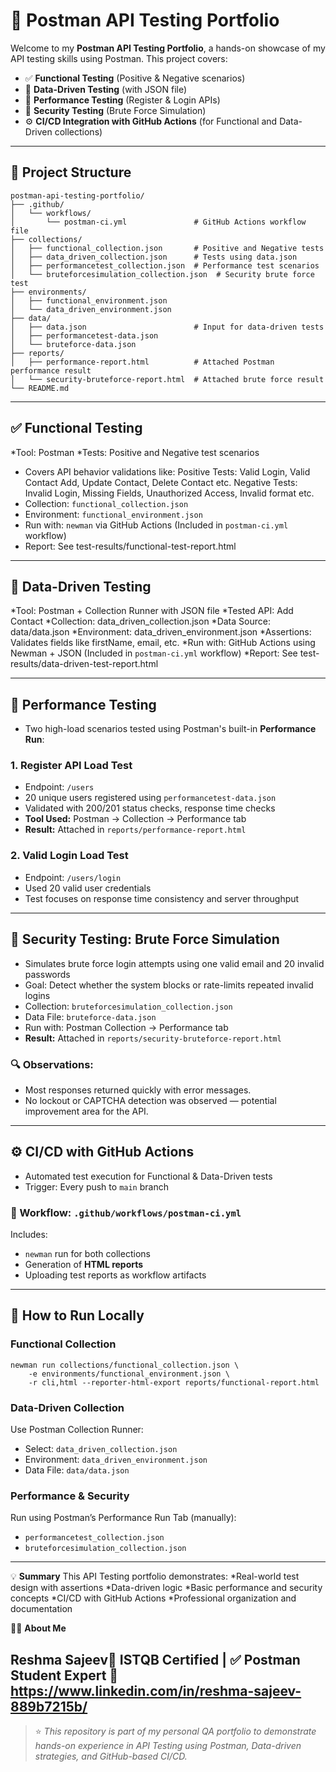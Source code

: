 # 📘 Postman API Testing Portfolio

Welcome to my **Postman API Testing Portfolio**, a hands-on showcase of my API testing skills using Postman. This project covers:

* ✅ **Functional Testing** (Positive & Negative scenarios)
* 🔁 **Data-Driven Testing** (with JSON file)
* 🚀 **Performance Testing** (Register & Login APIs)
* 🔐 **Security Testing** (Brute Force Simulation)
* ⚙️ **CI/CD Integration with GitHub Actions** (for Functional and Data-Driven collections)

---

## 📁 Project Structure

```
postman-api-testing-portfolio/
├── .github/
│   └── workflows/
│       └── postman-ci.yml               # GitHub Actions workflow file
├── collections/
│   ├── functional_collection.json       # Positive and Negative tests
│   ├── data_driven_collection.json      # Tests using data.json
│   ├── performancetest_collection.json  # Performance test scenarios
│   └── bruteforcesimulation_collection.json  # Security brute force test
├── environments/
│   ├── functional_environment.json
│   └── data_driven_environment.json
├── data/
│   ├── data.json                        # Input for data-driven tests
│   ├── performancetest-data.json
│   └── bruteforce-data.json
├── reports/
│   ├── performance-report.html          # Attached Postman performance result
│   └── security-bruteforce-report.html  # Attached brute force result
└── README.md
```

---

## ✅ Functional Testing

*Tool: Postman
*Tests: Positive and Negative test scenarios
* Covers API behavior validations like:
  Positive Tests: Valid Login, Valid Contact Add, Update Contact, Delete Contact  etc.
  Negative Tests: Invalid Login, Missing Fields, Unauthorized Access, Invalid format etc.
* Collection: `functional_collection.json`
* Environment: `functional_environment.json`
* Run with: `newman` via GitHub Actions (Included in `postman-ci.yml` workflow)
* Report: See test-results/functional-test-report.html
---

## 🔁 Data-Driven Testing

*Tool: Postman + Collection Runner with JSON file
*Tested API: Add Contact
*Collection: data_driven_collection.json
*Data Source: data/data.json
*Environment: data_driven_environment.json
*Assertions: Validates fields like firstName, email, etc.
*Run with: GitHub Actions using Newman + JSON (Included in `postman-ci.yml` workflow)
*Report: See test-results/data-driven-test-report.html

---

## 🚀 Performance Testing

* Two high-load scenarios tested using Postman's built-in **Performance Run**:

### 1. **Register API Load Test**

* Endpoint: `/users`
* 20 unique users registered using `performancetest-data.json`
* Validated with 200/201 status checks, response time checks
* **Tool Used:** Postman → Collection → Performance tab
* **Result:** Attached in `reports/performance-report.html`

### 2. **Valid Login Load Test**

* Endpoint: `/users/login`
* Used 20 valid user credentials
* Test focuses on response time consistency and server throughput

---

## 🔐 Security Testing: Brute Force Simulation

* Simulates brute force login attempts using one valid email and 20 invalid passwords
* Goal: Detect whether the system blocks or rate-limits repeated invalid logins
* Collection: `bruteforcesimulation_collection.json`
* Data File: `bruteforce-data.json`
* Run with: Postman Collection → Performance tab
* **Result:** Attached in `reports/security-bruteforce-report.html`

### 🔍 Observations:

* Most responses returned quickly with error messages.
* No lockout or CAPTCHA detection was observed — potential improvement area for the API.

---

## ⚙️ CI/CD with GitHub Actions

* Automated test execution for Functional & Data-Driven tests
* Trigger: Every push to `main` branch

### 🔧 Workflow: `.github/workflows/postman-ci.yml`

Includes:

* `newman` run for both collections
* Generation of **HTML reports**
* Uploading test reports as workflow artifacts

---

## 📝 How to Run Locally

### Functional Collection

```
newman run collections/functional_collection.json \
    -e environments/functional_environment.json \
    -r cli,html --reporter-html-export reports/functional-report.html
```

### Data-Driven Collection

Use Postman Collection Runner:

* Select: `data_driven_collection.json`
* Environment: `data_driven_environment.json`
* Data File: `data/data.json`

### Performance & Security

Run using Postman’s Performance Run Tab (manually):

* `performancetest_collection.json`
* `bruteforcesimulation_collection.json`

---
💡 **Summary**
This API Testing portfolio demonstrates:
*Real-world test design with assertions
*Data-driven logic
*Basic performance and security concepts
*CI/CD with GitHub Actions
*Professional organization and documentation

🙋‍♀️ **About Me**

Reshma Sajeev🧪 ISTQB Certified | ✅ Postman Student Expert 🔗 https://www.linkedin.com/in/reshma-sajeev-889b7215b/
---

> ⭐ *This repository is part of my personal QA portfolio to demonstrate hands-on experience in API Testing using Postman, Data-driven strategies, and GitHub-based CI/CD.*

